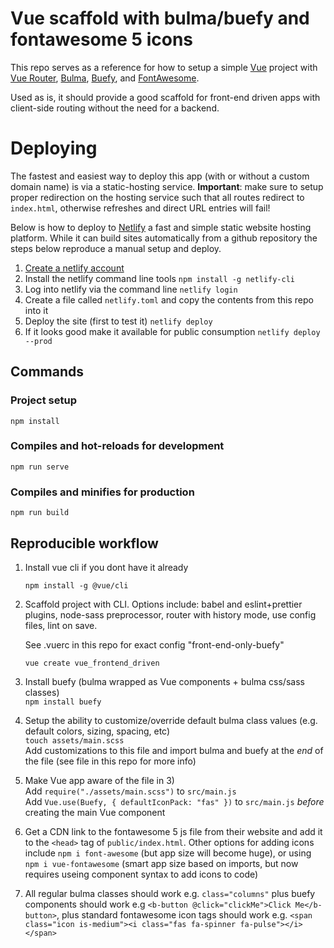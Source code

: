 # Vue scaffold with bulma/buefy and fontawesome 5 icons

This repo serves as a reference for how to setup a simple [Vue](https://vuejs.org/) project with [Vue Router](https://router.vuejs.org/), [Bulma](https://bulma.io/documentation/), [Buefy](https://buefy.org/), and [FontAwesome](https://fontawesome.com/). 

Used as is, it should provide a good scaffold for front-end driven apps with client-side routing without the need for a backend. 

# Deploying

The fastest and easiest way to deploy this app (with or without a custom domain name) is via a static-hosting service. **Important**: make sure to setup proper redirection on the hosting service such that all routes redirect to `index.html`, otherwise refreshes and direct URL entries will fail! 

Below is how to deploy to [Netlify](https://www.netlify.com/) a fast and simple static website hosting platform. While it can build sites automatically from a github repository the steps below reproduce a manual setup and deploy.  

1. [Create a netlify account](https://app.netlify.com/signup)
2. Install the netlify command line tools `npm install -g netlify-cli`
3. Log into netlify via the command line `netlify login`
4. Create a file called `netlify.toml` and copy the contents from this repo into it
5. Deploy the site (first to test it) `netlify deploy`
6. If it looks good make it available for public consumption `netlify deploy --prod`

## Commands 

### Project setup
```
npm install
```

### Compiles and hot-reloads for development
```
npm run serve
```

### Compiles and minifies for production
```
npm run build
```

## Reproducible workflow  

1. Install vue cli if you dont have it already  
   
   `npm install -g @vue/cli`

2. Scaffold project with CLI. Options include: 
   babel and eslint+prettier plugins, node-sass preprocessor, router with history mode, use config files, lint on save.  
   
   See .vuerc in this repo for exact config "front-end-only-buefy"

   `vue create vue_frontend_driven`

3. Install buefy (bulma wrapped as Vue components + bulma css/sass classes)  
   `npm install buefy`

4. Setup the ability to customize/override default bulma class values (e.g. default colors, sizing, spacing, etc)  
   `touch assets/main.scss`  
   Add customizations to this file and import bulma and buefy at the *end* of the file (see file in this repo for more info)

5. Make Vue app aware of the file in 3)  
   Add `require("./assets/main.scss")` to `src/main.js`  
   Add `Vue.use(Buefy, { defaultIconPack: "fas" })` to `src/main.js` *before* creating the main Vue component

6. Get a CDN link to the fontawesome 5 js file from their website and add it to the `<head>` tag of `public/index.html`. Other options for adding icons include `npm i font-awesome` (but app size will become huge), or using `npm i vue-fontawesome` (smart app size based on imports, but now requires useing component syntax to add icons to code)

7. All regular bulma classes should work e.g. `class="columns"` plus buefy components should work e.g `<b-button @click="clickMe">Click Me</b-button>`, plus standard fontawesome icon tags should work e.g. `<span class="icon is-medium"><i class="fas fa-spinner fa-pulse"></i></span>`
```
